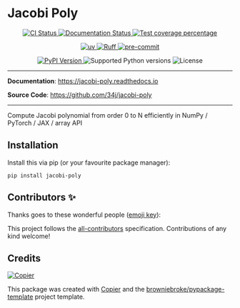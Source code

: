 # Jacobi Poly

<p align="center">
  <a href="https://github.com/34j/jacobi-poly/actions/workflows/ci.yml?query=branch%3Amain">
    <img src="https://img.shields.io/github/actions/workflow/status/34j/jacobi-poly/ci.yml?branch=main&label=CI&logo=github&style=flat-square" alt="CI Status" >
  </a>
  <a href="https://jacobi-poly.readthedocs.io">
    <img src="https://img.shields.io/readthedocs/jacobi-poly.svg?logo=read-the-docs&logoColor=fff&style=flat-square" alt="Documentation Status">
  </a>
  <a href="https://codecov.io/gh/34j/jacobi-poly">
    <img src="https://img.shields.io/codecov/c/github/34j/jacobi-poly.svg?logo=codecov&logoColor=fff&style=flat-square" alt="Test coverage percentage">
  </a>
</p>
<p align="center">
  <a href="https://github.com/astral-sh/uv">
    <img src="https://img.shields.io/endpoint?url=https://raw.githubusercontent.com/astral-sh/uv/main/assets/badge/v0.json" alt="uv">
  </a>
  <a href="https://github.com/astral-sh/ruff">
    <img src="https://img.shields.io/endpoint?url=https://raw.githubusercontent.com/astral-sh/ruff/main/assets/badge/v2.json" alt="Ruff">
  </a>
  <a href="https://github.com/pre-commit/pre-commit">
    <img src="https://img.shields.io/badge/pre--commit-enabled-brightgreen?logo=pre-commit&logoColor=white&style=flat-square" alt="pre-commit">
  </a>
</p>
<p align="center">
  <a href="https://pypi.org/project/jacobi-poly/">
    <img src="https://img.shields.io/pypi/v/jacobi-poly.svg?logo=python&logoColor=fff&style=flat-square" alt="PyPI Version">
  </a>
  <img src="https://img.shields.io/pypi/pyversions/jacobi-poly.svg?style=flat-square&logo=python&amp;logoColor=fff" alt="Supported Python versions">
  <img src="https://img.shields.io/pypi/l/jacobi-poly.svg?style=flat-square" alt="License">
</p>

---

**Documentation**: <a href="https://jacobi-poly.readthedocs.io" target="_blank">https://jacobi-poly.readthedocs.io </a>

**Source Code**: <a href="https://github.com/34j/jacobi-poly" target="_blank">https://github.com/34j/jacobi-poly </a>

---

Compute Jacobi polynomial from order 0 to N efficiently in NumPy / PyTorch / JAX / array API

## Installation

Install this via pip (or your favourite package manager):

`pip install jacobi-poly`

## Contributors ✨

Thanks goes to these wonderful people ([emoji key](https://allcontributors.org/docs/en/emoji-key)):

<!-- prettier-ignore-start -->
<!-- ALL-CONTRIBUTORS-LIST:START - Do not remove or modify this section -->
<!-- markdownlint-disable -->
<!-- markdownlint-enable -->
<!-- ALL-CONTRIBUTORS-LIST:END -->
<!-- prettier-ignore-end -->

This project follows the [all-contributors](https://github.com/all-contributors/all-contributors) specification. Contributions of any kind welcome!

## Credits

[![Copier](https://img.shields.io/endpoint?url=https://raw.githubusercontent.com/copier-org/copier/master/img/badge/badge-grayscale-inverted-border-orange.json)](https://github.com/copier-org/copier)

This package was created with
[Copier](https://copier.readthedocs.io/) and the
[browniebroke/pypackage-template](https://github.com/browniebroke/pypackage-template)
project template.
